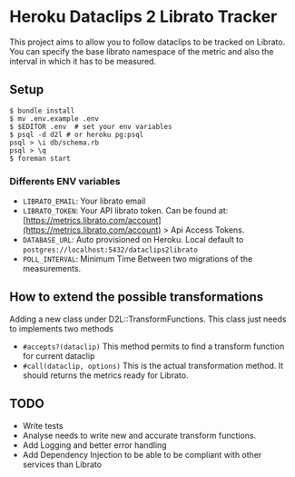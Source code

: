 # Heroku Dataclips 2 Librato Tracker

This project aims to allow you to follow dataclips to be tracked on Librato.  
You can specify the base librato namespace of the metric and also the interval in which it has to be measured.

## Setup


```
$ bundle install
$ mv .env.example .env
$ $EDITOR .env  # set your env variables
$ psql -d d2l # or heroku pg:psql
psql > \i db/schema.rb
psql > \q
$ foreman start
```

### Differents ENV variables

* `LIBRATO_EMAIL`: Your librato email
* `LIBRATO_TOKEN`: Your API librato token. Can be found at: [https://metrics.librato.com/account](https://metrics.librato.com/account) > Api Access Tokens.
* `DATABASE_URL`: Auto provisioned on Heroku. Local default to `postgres://localhost:5432/dataclips2librato`
* `POLL_INTERVAL`: Minimum Time Between two migrations of the measurements.

## How to extend the possible transformations

Adding a new class under D2L::TransformFunctions.
This class just needs to implements two methods

* `#accepts?(dataclip)` This method permits to find a transform function for current dataclip
* `#call(dataclip, options)` This is the actual transformation method. It should returns the metrics ready for Librato.

## TODO

* Write tests
* Analyse needs to write new and accurate transform functions.
* Add Logging and better error handling
* Add Dependency Injection to be able to be compliant with other services than Librato





